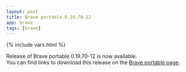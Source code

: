 ```yaml
---
layout: post
title: Brave portable 0.19.70-12
app: brave
tags: [brave]
---
```

{% include vars.html %}

Release of Brave portable 0.19.70-12 is now available.<br />
You can find links to download this release on the [Brave portable page](/app/brave-portable).